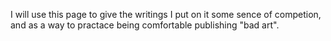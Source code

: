 I will use this page to give the writings I put on it some sence of competion, and as a way to practace being comfortable publishing "bad art".
